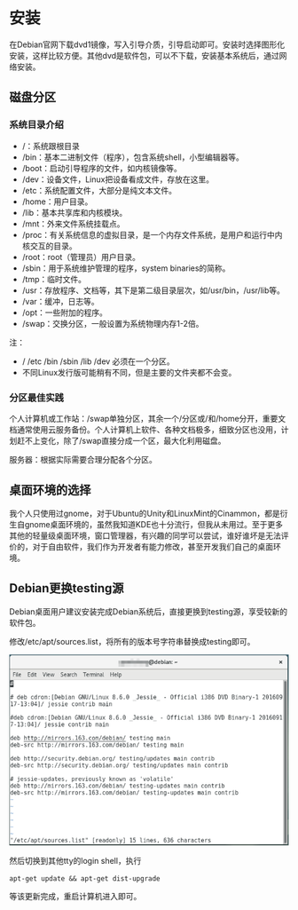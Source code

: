 # 安装

在Debian官网下载dvd1镜像，写入引导介质，引导启动即可。安装时选择图形化安装，这样比较方便。其他dvd是软件包，可以不下载，安装基本系统后，通过网络安装。

## 磁盘分区

### 系统目录介绍

* /：系统跟根目录
* /bin：基本二进制文件（程序），包含系统shell，小型编辑器等。
* /boot：启动引导程序的文件，如内核镜像等。
* /dev：设备文件，Linux把设备看成文件，存放在这里。
* /etc：系统配置文件，大部分是纯文本文件。
* /home：用户目录。
* /lib：基本共享库和内核模块。
* /mnt：外来文件系统挂载点。
* /proc：有关系统信息的虚拟目录，是一个内存文件系统，是用户和运行中内核交互的目录。
* /root：root（管理员）用户目录。
* /sbin：用于系统维护管理的程序，system binaries的简称。
* /tmp：临时文件。
* /usr：存放程序、文档等，其下是第二级目录层次，如/usr/bin，/usr/lib等。
* /var：缓冲，日志等。
* /opt：一些附加的程序。
* /swap：交换分区，一般设置为系统物理内存1-2倍。

注：

* / /etc /bin /sbin /lib /dev 必须在一个分区。
* 不同Linux发行版可能稍有不同，但是主要的文件夹都不会变。

### 分区最佳实践

个人计算机或工作站：/swap单独分区，其余一个/分区或/和/home分开，重要文档通常使用云服务备份。个人计算机上软件、各种文档极多，细致分区也没用，计划赶不上变化，除了/swap直接分成一个区，最大化利用磁盘。

服务器：根据实际需要合理分配各个分区。

## 桌面环境的选择

我个人只使用过gnome，对于Ubuntu的Unity和LinuxMint的Cinammon，都是衍生自gnome桌面环境的，虽然我知道KDE也十分流行，但我从未用过。至于更多其他的轻量级桌面环境，窗口管理器，有兴趣的同学可以尝试，谁好谁坏是无法评价的，对于自由软件，我们作为开发者有能力修改，甚至开发我们自己的桌面环境。

## Debian更换testing源

Debian桌面用户建议安装完成Debian系统后，直接更换到testing源，享受较新的软件包。

修改/etc/apt/sources.list，将所有的版本号字符串替换成testing即可。

![](res/1.png)

然后切换到其他tty的login shell，执行

```
apt-get update && apt-get dist-upgrade
```

等该更新完成，重启计算机进入即可。
